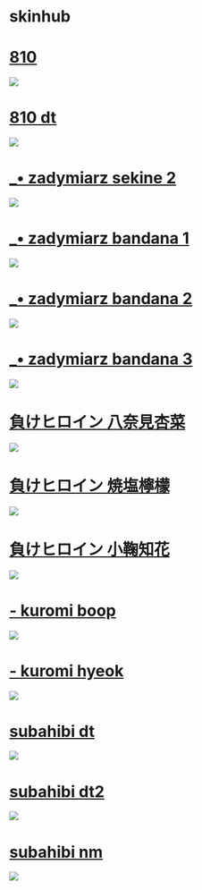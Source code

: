 # skinhub

# [810](https://drive.google.com/file/d/1wIpeZ1ZzovQKk-BdKC4BzkwylJVCYi2I/view?usp=drive_link)
![](https://github.com/user-attachments/assets/5fb5d7a4-058d-4cdf-a11b-45284c3314f9)

# [810 dt](https://drive.google.com/file/d/1aRIAIu3N_W1VQhZVv1hpK2tkjKpb5pUf/view?usp=drive_link)
![](https://github.com/user-attachments/assets/200fe0ec-3477-4442-91b3-d60335de710e)

# [_• zadymiarz sekine 2](https://drive.google.com/file/d/1TBWkoCelx3l6N1Ln1mIcg43Y-rbZnDIt/view?usp=drive_link)
![](https://github.com/user-attachments/assets/bf56dd05-8281-4f5f-915e-973632002d45)

# [_• zadymiarz bandana 1](https://drive.google.com/file/d/1A1FliHlv0v2fizDhfC0ltIU7rQhVRwcw/view?usp=drive_link)
![](https://github.com/user-attachments/assets/3cf57cad-409b-4d03-972d-52d9db17be0f)

# [_• zadymiarz bandana 2](https://drive.google.com/file/d/1mpxpHg8s-F7uellK1dGr8FiHFN9NS6WK/view?usp=drive_link)
![](https://github.com/user-attachments/assets/8798f51e-5430-4405-8173-5bee375fb723)

# [_• zadymiarz bandana 3](https://drive.google.com/file/d/1U37FtB_VfPqbSO2JwMWi939Rq1_OJLBH/view?usp=drive_link)
![](https://github.com/user-attachments/assets/a64edc92-951c-48b5-a341-bdb8cba31b3d)

# [負けヒロイン 八奈見杏菜](https://drive.google.com/file/d/1QRhgouCCPdF570n2q0ffp6ylf7jpou-a/view?usp=drive_link)
![](https://github.com/user-attachments/assets/b14e6fdf-198a-4ad1-8fd6-e3c3c0db686c)

# [負けヒロイン 焼塩檸檬](https://drive.google.com/file/d/1si4f5JT2592O0J6FLRXUWuy1a4c919Sw/view?usp=drive_link)
![](https://github.com/user-attachments/assets/0b0b41ea-90a7-4e31-a08a-6e400a1e8ab7)

# [負けヒロイン 小鞠知花](https://drive.google.com/file/d/1PWxjSZUY6Cv5gmmQ5qYkMlBoHoAzRiUA/view?usp=drive_link)
![](https://github.com/user-attachments/assets/56f98396-1453-4cca-8f87-c0bbcb788103)

# [- kuromi boop](https://drive.google.com/file/d/1xXhH-hCGqppE8F0QIH8kSnRIf0RD2H4s/view?usp=drive_link)
![](https://github.com/user-attachments/assets/421bf922-5fac-42c6-916b-479de79a22ce)

# [- kuromi hyeok](https://drive.google.com/file/d/1CNqVM_7xivg0vp7YsHal7uSk9Mt18lir/view?usp=drive_link)
![](https://github.com/user-attachments/assets/823ce4d7-9d45-4e3e-9dde-37e10d6bb9af)

# [subahibi dt](https://drive.google.com/file/d/1hL-a-hWZUGEylFvEcMNh5kqvgeJw1fGT/view?usp=drive_link)
![](https://github.com/user-attachments/assets/33d9b121-1b30-4a72-98f7-8e55c71b7837)

# [subahibi dt2](https://drive.google.com/file/d/1d7W6atL_Jv5sWNeTgKetF4es_ZgMxmyL/view?usp=drive_link)
![](https://github.com/user-attachments/assets/58154210-785b-40f8-950a-1b361eef18cd)

# [subahibi nm](https://drive.google.com/file/d/1Co1VDmD8E_dyksg8sys4DkmlDtRZgI1S/view?usp=drive_link)
![](https://github.com/user-attachments/assets/684fccdf-cce7-41f3-be87-167724ae637e)
